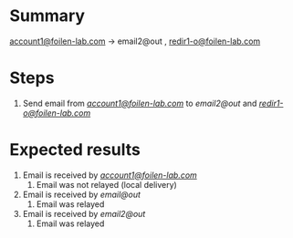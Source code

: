 # Summary

account1@foilen-lab.com -> email2@out , redir1-o@foilen-lab.com

# Steps

1. Send email from *account1@foilen-lab.com* to *email2@out* and *redir1-o@foilen-lab.com*

# Expected results

1. Email is received by *account1@foilen-lab.com*
	  1. Email was not relayed (local delivery)
1. Email is received by *email@out*
	  1. Email was relayed
1. Email is received by *email2@out*
	  1. Email was relayed
